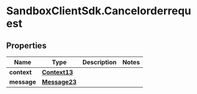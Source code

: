 # SandboxClientSdk.Cancelorderrequest

## Properties
Name | Type | Description | Notes
------------ | ------------- | ------------- | -------------
**context** | [**Context13**](Context13.md) |  | 
**message** | [**Message23**](Message23.md) |  | 
